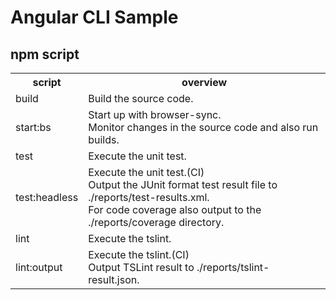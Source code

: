 # Angular CLI Sample  

## npm script

<table>
<tr>
  <th>script</th>
  <th>overview</th>
</tr>
<tr>
  <td>build</td>
  <td>Build the source code.</td>
</tr>
<tr>
  <td>start:bs</td>
  <td>
    Start up with browser-sync.<br>  
    Monitor changes in the source code and also run builds.
  </td>
</tr>
<tr>
  <td>test</td>
  <td>Execute the unit test.</td>
</tr>
<tr>
  <td>test:headless</td>
  <td>
    Execute the unit test.(CI)<br>  
    Output the JUnit format test result file to ./reports/test-results.xml.<br>  
    For code coverage also output to the ./reports/coverage directory.  
  </td>
</tr>
<tr>
  <td>lint</td>
  <td>Execute the tslint.</td>
</tr>
<tr>
  <td>lint:output</td>
  <td>
    Execute the tslint.(CI)<br>   
    Output TSLint result to ./reports/tslint-result.json.
  </td>
</tr>
</table>
